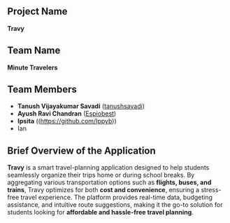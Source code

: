 ## Project Name
**Travy**

## Team Name
**Minute Travelers**

## Team Members
- **Tanush Vijayakumar Savadi** ([tanushsavadi](https://github.com/tanushsavadi))
- **Ayush Ravi Chandran** ([Espiobest](https://github.com/Espiobest))
- **Ipsita** ((https://github.com/Ippyb))
- Ian

## Brief Overview of the Application
**Travy** is a smart travel-planning application designed to help students seamlessly organize their trips home or during school breaks. By aggregating various transportation options such as **flights, buses, and trains**, Travy optimizes for both **cost and convenience**, ensuring a stress-free travel experience. The platform provides real-time data, budgeting assistance, and intuitive route suggestions, making it the go-to solution for students looking for **affordable and hassle-free travel planning**.

